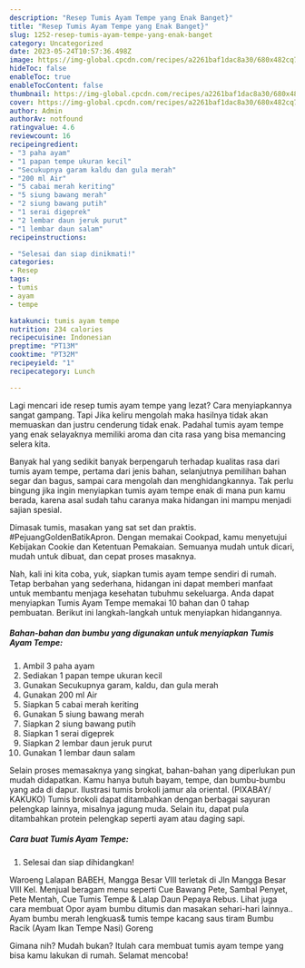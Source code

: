 ```yaml
---
description: "Resep Tumis Ayam Tempe yang Enak Banget}"
title: "Resep Tumis Ayam Tempe yang Enak Banget}"
slug: 1252-resep-tumis-ayam-tempe-yang-enak-banget
category: Uncategorized
date: 2023-05-24T10:57:36.498Z
image: https://img-global.cpcdn.com/recipes/a2261baf1dac8a30/680x482cq70/tumis-ayam-tempe-foto-resep-utama.jpg
hideToc: false
enableToc: true
enableTocContent: false
thumbnail: https://img-global.cpcdn.com/recipes/a2261baf1dac8a30/680x482cq70/tumis-ayam-tempe-foto-resep-utama.jpg
cover: https://img-global.cpcdn.com/recipes/a2261baf1dac8a30/680x482cq70/tumis-ayam-tempe-foto-resep-utama.jpg
author: Admin
authorAv: notfound
ratingvalue: 4.6
reviewcount: 16
recipeingredient:
- "3 paha ayam"
- "1 papan tempe ukuran kecil"
- "Secukupnya garam kaldu dan gula merah"
- "200 ml Air"
- "5 cabai merah keriting"
- "5 siung bawang merah"
- "2 siung bawang putih"
- "1 serai digeprek"
- "2 lembar daun jeruk purut"
- "1 lembar daun salam"
recipeinstructions:

- "Selesai dan siap dinikmati!"
categories:
- Resep
tags:
- tumis
- ayam
- tempe

katakunci: tumis ayam tempe 
nutrition: 234 calories
recipecuisine: Indonesian
preptime: "PT13M"
cooktime: "PT32M"
recipeyield: "1"
recipecategory: Lunch

---
```



Lagi mencari ide resep tumis ayam tempe yang lezat? Cara menyiapkannya sangat gampang. Tapi Jika keliru mengolah maka hasilnya tidak akan memuaskan dan justru cenderung tidak enak. Padahal tumis ayam tempe yang enak selayaknya memiliki aroma dan cita rasa yang bisa memancing selera kita.


Banyak hal yang sedikit banyak berpengaruh terhadap kualitas rasa dari tumis ayam tempe, pertama dari jenis bahan, selanjutnya pemilihan bahan segar dan bagus, sampai cara mengolah dan menghidangkannya. Tak perlu bingung jika ingin menyiapkan tumis ayam tempe enak di mana pun kamu berada, karena asal sudah tahu caranya maka hidangan ini mampu menjadi sajian spesial.

Dimasak tumis, masakan yang sat set dan praktis. #PejuangGoldenBatikApron. Dengan memakai Cookpad, kamu menyetujui Kebijakan Cookie dan Ketentuan Pemakaian. Semuanya mudah untuk dicari, mudah untuk dibuat, dan cepat proses masaknya.


Nah, kali ini kita coba, yuk, siapkan tumis ayam tempe sendiri di rumah. Tetap berbahan yang sederhana, hidangan ini dapat memberi manfaat untuk membantu menjaga kesehatan tubuhmu sekeluarga. Anda dapat menyiapkan Tumis Ayam Tempe memakai 10 bahan dan 0 tahap pembuatan. Berikut ini langkah-langkah untuk menyiapkan hidangannya.

<!--inarticleads1-->

##### Bahan-bahan dan bumbu yang digunakan untuk menyiapkan Tumis Ayam Tempe:

1. Ambil 3 paha ayam
1. Sediakan 1 papan tempe ukuran kecil
1. Gunakan Secukupnya garam, kaldu, dan gula merah
1. Gunakan 200 ml Air
1. Siapkan 5 cabai merah keriting
1. Gunakan 5 siung bawang merah
1. Siapkan 2 siung bawang putih
1. Siapkan 1 serai digeprek
1. Siapkan 2 lembar daun jeruk purut
1. Gunakan 1 lembar daun salam


Selain proses memasaknya yang singkat, bahan-bahan yang diperlukan pun mudah didapatkan. Kamu hanya butuh bayam, tempe, dan bumbu-bumbu yang ada di dapur. Ilustrasi tumis brokoli jamur ala oriental. (PIXABAY/ KAKUKO) Tumis brokoli dapat ditambahkan dengan berbagai sayuran pelengkap lainnya, misalnya jagung muda. Selain itu, dapat pula ditambahkan protein pelengkap seperti ayam atau daging sapi. 

<!--inarticleads2-->

##### Cara buat Tumis Ayam Tempe:


1. Selesai dan siap dihidangkan!

Waroeng Lalapan BABEH, Mangga Besar VIII terletak di Jln Mangga Besar VIII Kel. Menjual beragam menu seperti Cue Bawang Pete, Sambal Penyet, Pete Mentah, Cue Tumis Tempe &amp; Lalap Daun Pepaya Rebus. Lihat juga cara membuat Opor ayam bumbu ditumis dan masakan sehari-hari lainnya.. Ayam bumbu merah lengkuas&amp; tumis tempe kacang saus tiram Bumbu Racik (Ayam Ikan Tempe Nasi) Goreng 

Gimana nih? Mudah bukan? Itulah cara membuat tumis ayam tempe yang bisa kamu lakukan di rumah. Selamat mencoba!
